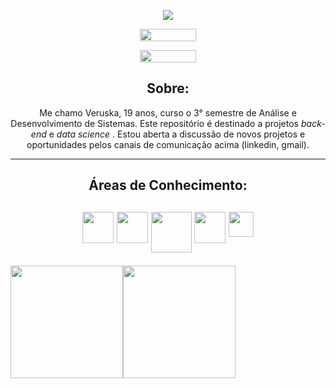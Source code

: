 
<p align = "center">
  <img src = "https://user-images.githubusercontent.com/82723849/160478772-a3dac01d-598f-4123-a846-62e04f9cb6ce.png"> </img>
</p>

<div>
  <p align = "center"> <a href="https://www.linkedin.com/in/veruska-diniz" target="_blank"><img src="https://img.shields.io/badge/-LinkedIn-%230077B5?style=for-the         badge&logo=linkedin&logoColor=white" target="_blank" width="90" height="20"></a> </p>
  <p align = "center"> <a href = "mailto:veruskalima138@gmail.com"><img src="https://img.shields.io/badge/Gmail-D14836?style=for-the-badge&logo=gmail&logoColor=white"     target="_blank" width="90" height="20"></a> </p>
</div>


<div>
<h2 align = "center" > Sobre: </h2>
  <p align = "center" >
   Me chamo Veruska, 19 anos, curso o 3° semestre de Análise e Desenvolvimento de Sistemas. Este repositório é destinado a projetos <i> back-end </i> e <i> data science </i>.
   Estou aberta a discussão de novos projetos e oportunidades pelos canais de comunicação acima (linkedin, gmail). 
  </p>
</div>


<hr>

<div>
<h2 align = "center"> Áreas de Conhecimento: <h2>
<p align = "center">
<img align = "top"  src="https://cdn.jsdelivr.net/gh/devicons/devicon/icons/python/python-original-wordmark.svg" width = "50" height = "50" />  
<img align = "top"  src="https://cdn.jsdelivr.net/gh/devicons/devicon/icons/pandas/pandas-original-wordmark.svg" width = "50" height = "50" />  
<img align = "top"  src="https://cdn.jsdelivr.net/gh/devicons/devicon/icons/numpy/numpy-original-wordmark.svg" width = "65" height = "65" /> 
<img align = "top"  src="https://cdn.jsdelivr.net/gh/devicons/devicon/icons/arduino/arduino-original-wordmark.svg" width = "50" height = "50" /> 
<img align = "top" src="https://cdn.jsdelivr.net/gh/devicons/devicon/icons/c/c-original.svg" width="40" height="40"/>
 </p>
</div>
<div>
  <a href="https://github.com/Vediniz">
  <img height="180em" src="https://github-readme-stats.vercel.app/api/top-langs/?username=Vediniz&layout=compact&langs_count=7&theme=bear"/><img height="180em"            src="https://github-readme-stats.vercel.app/api?username=Vediniz&show_icons=true&theme=bear&include_all_commits=true&count_private=true"/>
</div>
